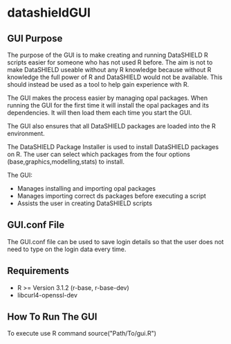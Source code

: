 datashieldGUI
=============

GUI Purpose
-----------

The purpose of the GUI is to make creating and running DataSHIELD R scripts easier for someone who has not used R before.
The aim is not to make DataSHIELD useable without any R knowledge because without R knowledge the full power of R and DataSHIELD would not be available.
This should instead be used as a tool to help gain experience with R.

The GUI makes the process easier by managing opal packages. When running the GUI for the first time it will install the opal packages and its dependencies.
It will then load them each time you start the GUI.

The GUI also ensures that all DataSHIELD packages are loaded into the R environment.

The DataSHIELD Package Installer is used to install DataSHIELD packages on R. The user can select which packages from the four options (base,graphics,modelling,stats) to install.

The GUI:

- Manages installing and importing opal packages
- Manages importing correct ds packages before executing a script
- Assists the user in creating DataSHIELD scripts

GUI.conf File
-------------

The GUI.conf file can be used to save login details so that the user does not need to type on the login data every time.



Requirements
------------

- R >= Version 3.1.2 (r-base, r-base-dev)
- libcurl4-openssl-dev

How To Run The GUI
------------------

To execute use R command source("Path/To/gui.R")

